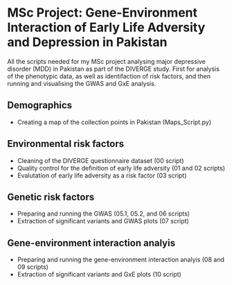 # MSc Project: Gene-Environment Interaction of Early Life Adversity and Depression in Pakistan
All the scripts needed for my MSc project analysing major depressive disorder (MDD) in Pakistan as part of the DIVERGE study. First for analysis of the phenotypic data, as well as identifaction of risk factors, and then running and visualising the GWAS and GxE analysis.

## Demographics
- Creating a map of the collection points in Pakistan (Maps_Script.py)

## Environmental risk factors
- Cleaning of the DIVERGE questionnaire dataset (00 script)
- Quality control for the definition of early life adversity (01 and 02 scripts)
- Evalutation of early life adversity as a risk factor (03 script)

## Genetic risk factors
- Preparing and running the GWAS (05.1, 05.2, and 06 scripts)
- Extraction of significant variants and GWAS plots (07 script)

## Gene-environment interaction analyis
- Preparing and running the gene-environment interaction analyis (08 and 09 scripts)
- Extraction of significant variants and GxE plots (10 script)
